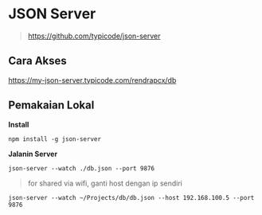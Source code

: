 # JSON Server
> https://github.com/typicode/json-server


## Cara Akses

<https://my-json-server.typicode.com/rendrapcx/db>

## Pemakaian Lokal

**Install**
```
npm install -g json-server
```

**Jalanin Server**
```
json-server --watch ./db.json --port 9876
```
> for shared via wifi, ganti host dengan ip sendiri
```
json-server --watch ~/Projects/db/db.json --host 192.168.100.5 --port 9876
```